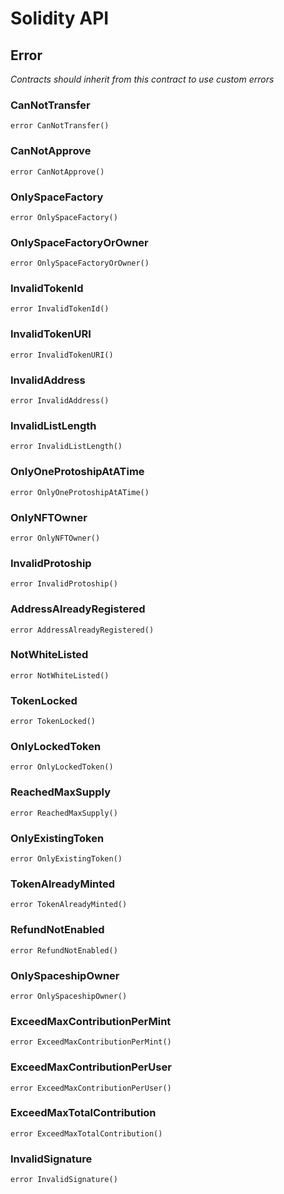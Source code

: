 # Solidity API

## Error

_Contracts should inherit from this contract to use custom errors_

### CanNotTransfer

```solidity
error CanNotTransfer()
```

### CanNotApprove

```solidity
error CanNotApprove()
```

### OnlySpaceFactory

```solidity
error OnlySpaceFactory()
```

### OnlySpaceFactoryOrOwner

```solidity
error OnlySpaceFactoryOrOwner()
```

### InvalidTokenId

```solidity
error InvalidTokenId()
```

### InvalidTokenURI

```solidity
error InvalidTokenURI()
```

### InvalidAddress

```solidity
error InvalidAddress()
```

### InvalidListLength

```solidity
error InvalidListLength()
```

### OnlyOneProtoshipAtATime

```solidity
error OnlyOneProtoshipAtATime()
```

### OnlyNFTOwner

```solidity
error OnlyNFTOwner()
```

### InvalidProtoship

```solidity
error InvalidProtoship()
```

### AddressAlreadyRegistered

```solidity
error AddressAlreadyRegistered()
```

### NotWhiteListed

```solidity
error NotWhiteListed()
```

### TokenLocked

```solidity
error TokenLocked()
```

### OnlyLockedToken

```solidity
error OnlyLockedToken()
```

### ReachedMaxSupply

```solidity
error ReachedMaxSupply()
```

### OnlyExistingToken

```solidity
error OnlyExistingToken()
```

### TokenAlreadyMinted

```solidity
error TokenAlreadyMinted()
```

### RefundNotEnabled

```solidity
error RefundNotEnabled()
```

### OnlySpaceshipOwner

```solidity
error OnlySpaceshipOwner()
```

### ExceedMaxContributionPerMint

```solidity
error ExceedMaxContributionPerMint()
```

### ExceedMaxContributionPerUser

```solidity
error ExceedMaxContributionPerUser()
```

### ExceedMaxTotalContribution

```solidity
error ExceedMaxTotalContribution()
```

### InvalidSignature

```solidity
error InvalidSignature()
```

